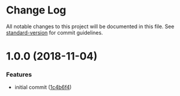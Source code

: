 # Change Log

All notable changes to this project will be documented in this file. See [standard-version](https://github.com/conventional-changelog/standard-version) for commit guidelines.

<a name="1.0.0"></a>

# 1.0.0 (2018-11-04)

### Features

- initial commit ([1c4b6f4](https://github.com/danielpa9708/typescript-test-utils/commit/1c4b6f4))
